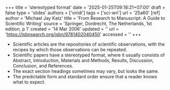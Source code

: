 +++
title = 'stereotyped format'
date = '2025-01-25T09:18:21+07:00'
draft = false
type = 'slides'
authors = ['viridi']
tags = ['sci-wri']
url = '25a60'
[ref]
author = 'Michael Jay Katz'
title = 'From Research to Manuscript: A Guide to Scientific Writing'
source = 'Springer, Dordrecht, The Netherlands, 1st edition, p 1'
created = '14 Mar 2006'
updated = ''
url = 'https://isbnsearch.org/isbn/9781402040450'
accessed = ''
+++
<!--more-->

+ Scientific articles are the repositories of scientific observations, with the recipes by which those observations can be repeated.
+ Scientific papers have a stereotyped format, where it usually consists of Abstract, Introduction, Materials and Methods, Results, Discussion, Conclusion, and References.
+ The exact section headings sometimes may vary, but looks the same.
+ The predictable form and standard order ensure that a reader knows what to expect.

